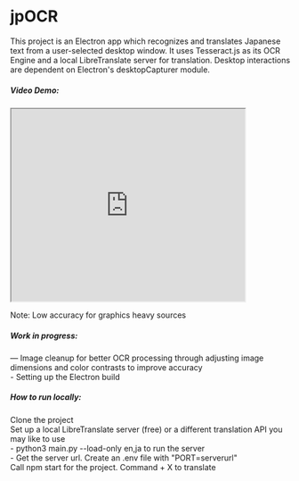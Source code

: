 <h1>jpOCR</h1>

<p>This project is an Electron app which recognizes and translates Japanese text from a user-selected desktop window. It uses Tesseract.js as its OCR Engine and a local LibreTranslate server for translation. Desktop interactions are dependent on Electron's desktopCapturer module. </p>

<h5>Video Demo:</h5>

<iframe width="420" height="345" src="https://youtube.com/shorts/HSruOH1ZVMo?feature=share">
</iframe>


<p>Note: Low accuracy for graphics heavy sources </p>

<h5>Work in progress:</h5>

<p>— Image cleanup for better OCR processing through adjusting image dimensions and color contrasts to improve accuracy
<br>- Setting up the Electron build</p>

<h5>How to run locally:</h5>

<p>Clone the project
<br>Set up a local LibreTranslate server (free) or a different translation API you may like to use
<br>- python3 main.py --load-only en,ja to run the server 
<br>- Get the server url. Create an .env file with "PORT=serverurl" 
<br>Call npm start for the project. Command + X to translate </p>







